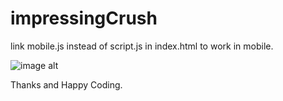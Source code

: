 # impressingCrush
link mobile.js instead of script.js in index.html to work in mobile.


![image alt](https://github.com/amarmanichaudhary/impress_crush/tree/amarmanichaudhary-patch-1)

Thanks and Happy Coding.
